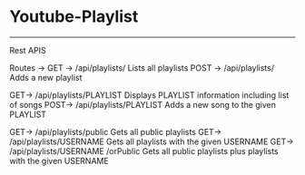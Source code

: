 # Youtube-Playlist
-----------------------------------------------------------------------------------------------------------------
Rest APIS

Routes ->
GET ->    /api/playlists/                       Lists all playlists
POST ->   /api/playlists/                       Adds a new playlist

GET->     /api/playlists/PLAYLIST               Displays PLAYLIST information including list of songs
POST->     /api/playlists/PLAYLIST              Adds a new song to the given PLAYLIST

GET->     /api/playlists/public                 Gets all public playlists
GET->     /api/playlists/USERNAME               Gets all playlists with the given USERNAME
GET->     /api/playlists/USERNAME /orPublic     Gets all public playlists plus playlists with the given USERNAME

